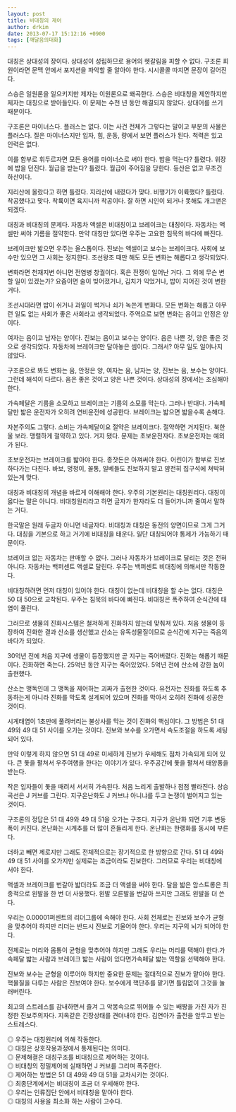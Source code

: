 ```yaml
---
layout: post
title: 비대칭의 제어
author: drkim
date: 2013-07-17 15:12:16 +0900
tags: [깨달음의대화]
---
```

대칭은 상대성의 장이다. 상대성이 성립하므로 용어의 헷갈림을 피할 수 없다. 구조론 회원이라면 문맥 안에서 포지션을 파악할 줄 알아야 한다. 시시콜콜 따지면 문장이 길어진다. 


  


스승은 일원론을 일으키지만 제자는 이원론으로 왜곡한다. 스승은 비대칭을 제안하지만 제자는 대칭으로 받아들인다. 이 문제는 수천 년 동안 해결되지 않았다. 상대어를 쓰기 때문이다. 


  


구조론은 마이너스다. 플러스는 없다. 이는 사건 전체가 그렇다는 말이고 부분의 사물은 플러스다. 질은 마이너스지만 입자, 힘, 운동, 량에서 보면 플러스가 된다. 척력은 있고 인력은 없다. 


  


이를 함부로 휘두르자면 모든 용어를 마이너스로 써야 한다. 밥을 먹는다? 틀렸다. 위장에 밥을 던진다. 월급을 받는다? 틀렸다. 월급이 주어짐을 당한다. 등산은 없고 무조건 하산이다.


  


지리산에 올랐다고 하면 틀렸다. 지리산에 내렸다가 맞다. 비행기가 이륙했다? 틀렸다. 착공했다고 맞다. 착륙이면 육지니까 착공이다. 잘 하면 시인이 되거나 못해도 개그맨은 되겠다. 


  


대칭과 비대칭의 문제다. 자동차 액셀은 비대칭이고 브레이크는 대칭이다. 자동차는 액셀만 써야 기름을 절약한다. 만약 대칭만 있다면 우주는 고요한 침묵의 바다에 빠진다. 


  


브레이크만 밟으면 우주는 올스톱이다. 진보는 액셀이고 보수는 브레이크다. 사회에 보수만 있으면 그 사회는 정지한다. 조선왕조 때만 해도 모든 변화는 해롭다고 생각되었다.


  


변화라면 천재지변 아니면 전염병 창궐이다. 혹은 전쟁이 일어난 거다. 그 외에 무슨 변할 일이 있겠는가? 요즘이면 술이 빚어졌거나, 김치가 익었거나, 밥이 지어진 것이 변한 거다. 


  


조선시대라면 밥이 쉬거나 과일이 썩거나 쇠가 녹쓴게 변화다. 모든 변화는 해롭고 아무런 일도 없는 사회가 좋은 사회라고 생각되었다. 주역으로 보면 변화는 음이고 안정은 양이다. 


  


여자는 음이고 남자는 양이다. 진보는 음이고 보수는 양이다. 음은 나쁜 것, 양은 좋은 것으로 생각되었다. 자동차에 브레이크만 달아놓은 셈이다. 그래서? 아무 일도 일어나지 않았다. 


  


구조론으로 봐도 변화는 음, 안정은 양, 여자는 음, 남자는 양, 진보는 음, 보수는 양이다. 그런데 해석이 다르다. 음은 좋은 것이고 양은 나쁜 것이다. 상대성의 장에서는 조심해야 한다.


  


가속페달은 기름을 소모하고 브레이크는 기름의 소모를 막는다. 그러나 반대다. 가속페달만 밟은 운전자가 오히려 연비운전에 성공한다. 브레이크는 밟으면 밟을수록 손해다. 


  


자본주의도 그렇다. 소비는 가속페달이요 절약은 브레이크다. 절약하면 거지된다. 북한울 보라. 맹렬하게 절약하고 있다. 거지 됐다. 문제는 초보운전자다. 초보운전자는 예외가 된다.


  


초보운전자는 브레이크를 밟아야 한다. 종잣돈은 아껴써야 한다. 어린이가 함부로 진보하다가는 다친다. 바보, 멍청이, 꼴통, 일베들도 진보하지 말고 얌전히 집구석에 쳐박혀 있는게 맞다.


  


대칭과 비대칭의 개념을 바르게 이해해야 한다. 우주의 기본원리는 대칭원리다. 대칭이 옳다는 말은 아니다. 비대칭원리라고 하면 글자가 한자라도 더 들어가니까 줄여서 말하는 거다. 


  


한국말은 원래 두글자 아니면 네글자다. 비대칭과 대칭은 동전의 양면이므로 그게 그거다. 대칭을 기본으로 하고 거기에 비대칭을 태운다. 일단 대칭되어야 통제가 가능하기 때문이다. 


  


브레이크 없는 자동차는 판매할 수 없다. 그러나 자동차가 브레이크로 달리는 것은 전혀 아니다. 자동차는 백퍼센트 액셀로 달린다. 우주는 백퍼센트 비대칭에 의해서만 작동한다. 


  


비대칭하려면 먼저 대칭이 있어야 한다. 대칭이 없는데 비대칭을 할 수는 없다. 대칭은 50 대 50으로 교착된다. 우주는 침묵의 바다에 빠진다. 비대칭은 폭주하여 순식간에 태엽이 풀린다. 


  


그러므로 생물의 진화시스템은 철저하게 진화하지 않는데 맞춰져 있다. 처음 생물이 등장하여 진화한 결과 산소를 생산했고 산소는 유독성물질이므로 순식간에 지구는 죽음의 바다가 되었다. 


  


30억년 전에 처음 지구에 생물이 등장했지만 곧 지구는 죽어버렸다. 진화는 해롭기 때문이다. 진화하면 죽는다. 25억년 동안 지구는 죽어있었다. 5억년 전에 산소에 강한 놈이 출현했다. 


  


산소는 맹독인데 그 맹독을 제어하는 괴짜가 출현한 것이다. 유전자는 진화를 하도록 추동하는게 아니라 진화를 막도록 설계되어 있으며 진화를 막아서 오히려 진화에 성공한 것이다. 


  


시계태엽이 1초만에 풀려버리는 불상사를 막는 것이 진화의 핵심이다. 그 방법은 51 대 49와 49 대 51 사이를 오가는 것이다. 진보와 보수를 오가면서 속도조절을 하도록 세팅되어 있다. 


  


만약 이렇게 하지 않으면 51 대 49로 미세하게 진보가 우세해도 점차 가속되게 되어 있다. 큰 돛을 펼쳐서 우주여행을 한다는 이야기가 있다. 우주공간에 돛을 펼쳐서 태양풍을 받는다. 


  


작은 입자들이 돛을 때려서 서서히 가속된다. 처음 느리게 출발하나 점점 빨라진다. 상승곡선은 J 커브를 그린다. 지구온난화도 J 커브냐 아니냐를 두고 논쟁이 벌어지고 있는 것이다. 


  


구조론의 정답은 51 대 49와 49 대 51을 오가는 구조다. 지구가 온난화 되면 기후 변동폭이 커진다. 온난화는 시계추를 더 많이 흔들리게 한다. 온난화는 한랭화를 동시에 부른다. 


  


더하고 빼면 제로지만 그래도 전체적으로는 장기적으로 한 방향으로 간다. 51 대 49와 49 대 51 사이를 오가지만 실제로는 조금이라도 진보한다. 그러므로 우리는 비대칭에 서야 한다. 


  


액셀과 브레이크를 번갈아 밟더라도 조금 더 액셀을 써야 한다. 달을 밟은 암스트롱은 최종적으로 왼발을 한 번 더 사용했다. 왼발 오른발을 번갈아 쓰지만 그래도 왼발을 더 쓴다.


  


우리는 0.00001퍼센트의 리더그룹에 속해야 한다. 사회 전체로는 진보와 보수가 균형을 맞추어야 하지만 리더는 반드시 진보로 기울어야 한다. 우리는 지구의 뇌가 되어야 한다. 


  


전체로는 머리와 몸통이 균형을 맞추어야 하지만 그래도 우리는 머리를 택해야 한다.가속페달 밟는 사람과 브레이크 밟는 사람이 있다면가속페달 밟는 역할을 선택해야 한다. 


  


진보와 보수는 균형을 이루어야 하지만 중요한 문제는 절대적으로 진보가 맡아야 한다. 핵물질을 다루는 사람은 진보여야 한다. 보수에게 핵단추를 맡기면 틀림없이 그것을 눌러버린다.


  


최고의 스트레스를 감내하면서 즐겨 그 악몽속으로 뛰어들 수 있는 배짱을 가진 자가 진정한 진보주의자다. 지옥같은 긴장상태를 견뎌내야 한다. 김연아가 출전을 앞두고 받는 스트레스다. 


  


◎ 우주는 대칭원리에 의해 작동한다.     
◎ 대칭은 상호작용과정에서 통제된다는 의미다.    
◎ 문제해결은 대칭구조를 비대칭으로 제어하는 것이다.     
◎ 비대칭의 정밀제어에 실패하면 J 커브를 그리며 폭주한다.     
◎ 제어하는 방법은 51 대 49와 49 대 51을 교차시키는 것이다.     
◎ 최종단계에서는 비대칭이 조금 더 우세해야 한다.    
◎ 우리는 인류집단 안에서 비대칭을 맡아야 한다.    
◎ 대칭의 사용을 최소화 하는 사람이 고수다.